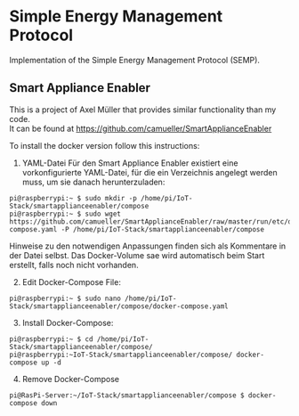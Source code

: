 # Simple Energy Management Protocol
Implementation of the Simple Energy Management Protocol (SEMP).


## Smart Appliance Enabler
This is a project of Axel Müller that provides similar functionality than my code.  
It can be found at https://github.com/camueller/SmartApplianceEnabler

To install the docker version follow this instructions:
1. YAML-Datei
Für den Smart Appliance Enabler existiert eine vorkonfigurierte YAML-Datei, für die ein Verzeichnis angelegt werden muss, um sie danach herunterzuladen:

```
pi@raspberrypi:~ $ sudo mkdir -p /home/pi/IoT-Stack/smartapplianceenabler/compose
pi@raspberrypi:~ $ sudo wget https://github.com/camueller/SmartApplianceEnabler/raw/master/run/etc/docker/compose/docker-compose.yaml -P /home/pi/IoT-Stack/smartapplianceenabler/compose
```

Hinweise zu den notwendigen Anpassungen finden sich als Kommentare in der Datei selbst. Das Docker-Volume sae wird automatisch beim Start erstellt, falls noch nicht vorhanden.

2. Edit Docker-Compose File:

```
pi@raspberrypi:~ $ sudo nano /home/pi/IoT-Stack/smartapplianceenabler/compose/docker-compose.yaml
```


3. Install Docker-Compose:

```
pi@raspberrypi:~ $ cd /home/pi/IoT-Stack/smartapplianceenabler/compose/
pi@raspberrypi:~IoT-Stack/smartapplianceenabler/compose/ docker-compose up -d

```

4. Remove Docker-Compose

```linux
pi@RasPi-Server:~/IoT-Stack/smartapplianceenabler/compose $ docker-compose down
```

